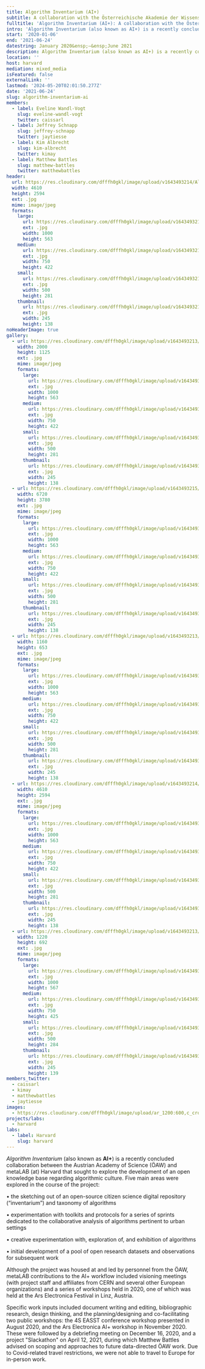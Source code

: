 ```yaml
---
title: Algorithm Inventarium (AI+)
subtitle: A collaboration with the Österreichische Akademie der Wissenschaften
fulltitle: 'Algorithm Inventarium (AI+): A collaboration with the Österreichische Akademie der Wissenschaften'
intro: 'Algorithm Inventarium (also known as AI+) is a recently concluded collaboration between the Austrian Academy of Science (ÖAW) and metaLAB (at) Harvard that sought to explore the development of an open knowledge base regarding algorithmic culture. '
start: '2020-01-06'
end: '2021-06-24'
datestring: January 2020&ensp;–&ensp;June 2021
description: Algorithm Inventarium (also known as AI+) is a recently concluded collaboration between the Austrian Academy of Science (ÖAW) and metaLAB (at) Harvard that…
location: ''
host: harvard
mediation: mixed_media
isFeatured: false
externalLink: ''
lastmod: '2024-05-20T02:01:50.277Z'
date: '2021-06-24'
slug: algorithm-inventarium-ai
members:
  - label: Eveline Wandl-Vogt
    slug: eveline-wandl-vogt
    twitter: caissarl
  - label: Jeffrey Schnapp
    slug: jeffrey-schnapp
    twitter: jaytiesse
  - label: Kim Albrecht
    slug: kim-albrecht
    twitter: kimay
  - label: Matthew Battles
    slug: matthew-battles
    twitter: matthewbattles
header:
  url: https://res.cloudinary.com/dfffh0gkl/image/upload/v1643493214/Algorithm_inventarium_Page_08_f5deb5c79d.jpg
  width: 4610
  height: 2594
  ext: .jpg
  mime: image/jpeg
  formats:
    large:
      url: https://res.cloudinary.com/dfffh0gkl/image/upload/v1643493215/large_Algorithm_inventarium_Page_08_f5deb5c79d.jpg
      ext: .jpg
      width: 1000
      height: 563
    medium:
      url: https://res.cloudinary.com/dfffh0gkl/image/upload/v1643493216/medium_Algorithm_inventarium_Page_08_f5deb5c79d.jpg
      ext: .jpg
      width: 750
      height: 422
    small:
      url: https://res.cloudinary.com/dfffh0gkl/image/upload/v1643493216/small_Algorithm_inventarium_Page_08_f5deb5c79d.jpg
      ext: .jpg
      width: 500
      height: 281
    thumbnail:
      url: https://res.cloudinary.com/dfffh0gkl/image/upload/v1643493215/thumbnail_Algorithm_inventarium_Page_08_f5deb5c79d.jpg
      ext: .jpg
      width: 245
      height: 138
noHeaderImage: true
gallery:
  - url: https://res.cloudinary.com/dfffh0gkl/image/upload/v1643493213/Algorithm_inventarium_Page_11_ba8816b2e4.jpg
    width: 2000
    height: 1125
    ext: .jpg
    mime: image/jpeg
    formats:
      large:
        url: https://res.cloudinary.com/dfffh0gkl/image/upload/v1643493214/large_Algorithm_inventarium_Page_11_ba8816b2e4.jpg
        ext: .jpg
        width: 1000
        height: 563
      medium:
        url: https://res.cloudinary.com/dfffh0gkl/image/upload/v1643493214/medium_Algorithm_inventarium_Page_11_ba8816b2e4.jpg
        ext: .jpg
        width: 750
        height: 422
      small:
        url: https://res.cloudinary.com/dfffh0gkl/image/upload/v1643493214/small_Algorithm_inventarium_Page_11_ba8816b2e4.jpg
        ext: .jpg
        width: 500
        height: 281
      thumbnail:
        url: https://res.cloudinary.com/dfffh0gkl/image/upload/v1643493213/thumbnail_Algorithm_inventarium_Page_11_ba8816b2e4.jpg
        ext: .jpg
        width: 245
        height: 138
  - url: https://res.cloudinary.com/dfffh0gkl/image/upload/v1643493215/Algorithm_inventarium_Page_10_2af7b1000c.jpg
    width: 6720
    height: 3780
    ext: .jpg
    mime: image/jpeg
    formats:
      large:
        url: https://res.cloudinary.com/dfffh0gkl/image/upload/v1643493216/large_Algorithm_inventarium_Page_10_2af7b1000c.jpg
        ext: .jpg
        width: 1000
        height: 563
      medium:
        url: https://res.cloudinary.com/dfffh0gkl/image/upload/v1643493216/medium_Algorithm_inventarium_Page_10_2af7b1000c.jpg
        ext: .jpg
        width: 750
        height: 422
      small:
        url: https://res.cloudinary.com/dfffh0gkl/image/upload/v1643493217/small_Algorithm_inventarium_Page_10_2af7b1000c.jpg
        ext: .jpg
        width: 500
        height: 281
      thumbnail:
        url: https://res.cloudinary.com/dfffh0gkl/image/upload/v1643493216/thumbnail_Algorithm_inventarium_Page_10_2af7b1000c.jpg
        ext: .jpg
        width: 245
        height: 138
  - url: https://res.cloudinary.com/dfffh0gkl/image/upload/v1643493213/Algorithm_inventarium_Page_09_cd1357903a.jpg
    width: 1160
    height: 653
    ext: .jpg
    mime: image/jpeg
    formats:
      large:
        url: https://res.cloudinary.com/dfffh0gkl/image/upload/v1643493214/large_Algorithm_inventarium_Page_09_cd1357903a.jpg
        ext: .jpg
        width: 1000
        height: 563
      medium:
        url: https://res.cloudinary.com/dfffh0gkl/image/upload/v1643493214/medium_Algorithm_inventarium_Page_09_cd1357903a.jpg
        ext: .jpg
        width: 750
        height: 422
      small:
        url: https://res.cloudinary.com/dfffh0gkl/image/upload/v1643493214/small_Algorithm_inventarium_Page_09_cd1357903a.jpg
        ext: .jpg
        width: 500
        height: 281
      thumbnail:
        url: https://res.cloudinary.com/dfffh0gkl/image/upload/v1643493213/thumbnail_Algorithm_inventarium_Page_09_cd1357903a.jpg
        ext: .jpg
        width: 245
        height: 138
  - url: https://res.cloudinary.com/dfffh0gkl/image/upload/v1643493214/Algorithm_inventarium_Page_08_f5deb5c79d.jpg
    width: 4610
    height: 2594
    ext: .jpg
    mime: image/jpeg
    formats:
      large:
        url: https://res.cloudinary.com/dfffh0gkl/image/upload/v1643493215/large_Algorithm_inventarium_Page_08_f5deb5c79d.jpg
        ext: .jpg
        width: 1000
        height: 563
      medium:
        url: https://res.cloudinary.com/dfffh0gkl/image/upload/v1643493216/medium_Algorithm_inventarium_Page_08_f5deb5c79d.jpg
        ext: .jpg
        width: 750
        height: 422
      small:
        url: https://res.cloudinary.com/dfffh0gkl/image/upload/v1643493216/small_Algorithm_inventarium_Page_08_f5deb5c79d.jpg
        ext: .jpg
        width: 500
        height: 281
      thumbnail:
        url: https://res.cloudinary.com/dfffh0gkl/image/upload/v1643493215/thumbnail_Algorithm_inventarium_Page_08_f5deb5c79d.jpg
        ext: .jpg
        width: 245
        height: 138
  - url: https://res.cloudinary.com/dfffh0gkl/image/upload/v1643493213/Algorithm_inventarium_Page_01_fa33e8fb07.jpg
    width: 1220
    height: 692
    ext: .jpg
    mime: image/jpeg
    formats:
      large:
        url: https://res.cloudinary.com/dfffh0gkl/image/upload/v1643493214/large_Algorithm_inventarium_Page_01_fa33e8fb07.jpg
        ext: .jpg
        width: 1000
        height: 567
      medium:
        url: https://res.cloudinary.com/dfffh0gkl/image/upload/v1643493214/medium_Algorithm_inventarium_Page_01_fa33e8fb07.jpg
        ext: .jpg
        width: 750
        height: 425
      small:
        url: https://res.cloudinary.com/dfffh0gkl/image/upload/v1643493214/small_Algorithm_inventarium_Page_01_fa33e8fb07.jpg
        ext: .jpg
        width: 500
        height: 284
      thumbnail:
        url: https://res.cloudinary.com/dfffh0gkl/image/upload/v1643493213/thumbnail_Algorithm_inventarium_Page_01_fa33e8fb07.jpg
        ext: .jpg
        width: 245
        height: 139
members_twitter:
  - caissarl
  - kimay
  - matthewbattles
  - jaytiesse
images:
  - https://res.cloudinary.com/dfffh0gkl/image/upload/ar_1200:600,c_crop/c_limit,h_1200,w_600/v1643493214/Algorithm_inventarium_Page_08_f5deb5c79d.jpg
projects/labs:
  - harvard
labs:
  - label: Harvard
    slug: harvard
---
```

*Algorithm Inventarium* (also known as **AI+**) is a recently concluded collaboration between the Austrian Academy of Science (ÖAW) and metaLAB (at) Harvard that sought to explore the development of an open knowledge base regarding algorithmic culture. Five main areas were explored in the course of the project:

•	the sketching out of an open-source citizen science digital repository (“inventarium”) and taxonomy of algorithms 

•	experimentation with toolkits and protocols for a series of sprints dedicated to the collaborative analysis of algorithms pertinent to urban settings

•	creative experimentation with, exploration of, and exhibition of algorithms

•	initial development of a pool of open research datasets and observations for subsequent work

Although the project was housed at and led by personnel from the ÖAW, metaLAB contributions to the AI+ workflow included visioning meetings (with project staff and affiliates from CERN and several other European organizations) and a series of workshops held in 2020, one of which was held at the Ars Electronica Festival in Linz, Austria. 

Specific work inputs included document writing and editing, bibliographic research, design thinking, and the planning/designing and co-facilitating two public workshops: the 4S EASST conference workshop presented in August 2020, and the Ars Electronica AI+ workshop in November 2020. These were followed by a debriefing meeting on December 16, 2020, and a project "Slackathon" on April 12, 2021, during which Matthew Battles advised on scoping and approaches to future data-directed ÖAW work. Due to Covid-related travel restrictions, we were not able to travel to Europe for in-person work.

